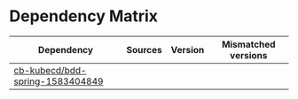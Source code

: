 # Dependency Matrix

Dependency | Sources | Version | Mismatched versions
---------- | ------- | ------- | -------------------
[cb-kubecd/bdd-spring-1583404849](https://github.com/cb-kubecd/bdd-spring-1583404849.git) |  | []() | 
